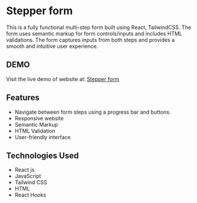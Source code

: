 # Stepper form

This is a fully functional multi-step form built using React, TailwindCSS. The form uses semantic markup for form controls/inputs and includes HTML validations. The form captures inputs from both steps and provides a smooth and intuitive user experience.

## DEMO
Visit the live demo of website at:
[Stepper form](https://stepper-form-ten.vercel.app/)


## Features
- Navigate between form steps using a progress bar and buttons.
- Responsive website
- Semantic Markup
- HTML Validation
- User-friendly interface


## Technologies Used
- React js
- JavaScript
- Tailwind CSS
- HTML
- React Hooks